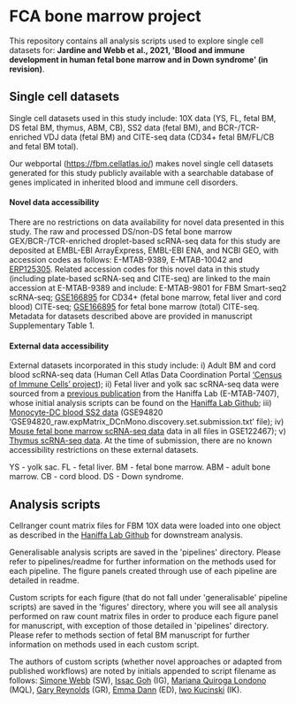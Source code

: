 # FCA bone marrow project

This repository contains all analysis scripts used to explore single cell datasets for: **Jardine and Webb et al., 2021, 'Blood and immune development in human fetal bone marrow and in Down syndrome' (in revision)**.

## Single cell datasets 

Single cell datasets used in this study include: 10X data (YS, FL, fetal BM, DS fetal BM, thymus, ABM, CB), SS2 data (fetal BM), and BCR-/TCR-enriched VDJ data (fetal BM) and CITE-seq data (CD34+ fetal BM/FL/CB and fetal BM total). 

Our webportal (https://fbm.cellatlas.io/) makes novel single cell datasets generated for this study publicly available with a searchable database of genes implicated in inherited blood and immune cell disorders.

#### Novel data accessibility
There are no restrictions on data availability for novel data presented in this study. The raw and processed DS/non-DS fetal bone marrow GEX/BCR-/TCR-enriched droplet-based scRNA-seq data for this study are deposited at EMBL-EBI ArrayExpress, EMBL-EBI ENA, and NCBI GEO, with accession codes as follows: E-MTAB-9389, E-MTAB-10042 and [ERP125305](https://www.ebi.ac.uk/ena/browser/view/PRJEB41514). Related accession codes for this novel data in this study (including plate-based scRNA-seq and CITE-seq) are linked to the main accession at E-MTAB-9389 and include: E-MTAB-9801 for FBM Smart-seq2 scRNA-seq; [GSE166895](https://www.ncbi.nlm.nih.gov/geo/query/acc.cgi?acc=GSE166895) for CD34+ (fetal bone marrow, fetal liver and cord blood) CITE-seq; [GSE166895](https://www.ncbi.nlm.nih.gov/geo/query/acc.cgi?acc=GSE166895) for fetal bone marrow (total) CITE-seq. Metadata for datasets described above are provided in manuscript Supplementary Table 1.

#### External data accessibility
External datasets incorporated in this study include: i)  Adult BM and cord blood scRNA-seq data (Human Cell Atlas Data Coordination Portal [‘Census of Immune Cells’ project](https://data.humancellatlas.org/explore/projects/cc95ff89-2e68-4a08-a234-480eca21ce79)); ii) Fetal liver and yolk sac scRNA-seq data were sourced from a [previous publication](https://doi.org/10.1038/s41586-019-1652-y) from the Haniffa Lab (E-MTAB-7407), whose initial analysis scripts can be found on the [Haniffa Lab Github](https://github.com/haniffalab/FCA_liver); iii) [Monocyte-DC blood SS2 data](10.1126/science.aah4573) (GSE94820 ‘GSE94820_raw.expMatrix_DCnMono.discovery.set.submission.txt’ file); iv) [Mouse fetal bone marrow scRNA-seq data](https://doi.org/10.1038/s41556-019-0439-6) data in all files in GSE122467); v) [Thymus scRNA-seq data](10.1126/science.aay3224). At the time of submission, there are no known accessibility restrictions on these external datasets. 

YS - yolk sac. FL - fetal liver. BM - fetal bone marrow. ABM - adult bone marrow. CB - cord blood. DS - Down syndrome.

## Analysis scripts

Cellranger count matrix files for FBM 10X data were loaded into one object as described in the [Haniffa Lab Github](https://github.com/haniffalab/FCA_liver) for downstream analysis. 

Generalisable analysis scripts are saved in the 'pipelines' directory. Please refer to pipelines/readme for further information on the methods used for each pipeline. The figure panels created through use of each pipeline are detailed in readme.

Custom scripts for each figure (that do not fall under 'generalisable' pipeline scripts) are saved in the 'figures' directory, where you will see all analysis performed on raw count matrix files in order to produce each figure panel for manuscript, with exception of those detailed in 'pipelines' directory. Please refer to methods section of fetal BM manuscript for further information on methods used in each custom script. 

The authors of custom scripts (whether novel approaches or adapted from published workflows) are noted by initials appended to script filename as follows: [Simone Webb](https://github.com/simonewebb) (SW), [Issac Goh](https://github.com/Issacgoh) (IG), [Mariana Quiroga Londono](https://github.com/marianaql) (MQL), [Gary Reynolds](https://github.com/greynolds81) (GR), [Emma Dann](https://github.com/emdann) (ED), [Iwo Kucinski](https://github.com/Iwo-K) (IK).
